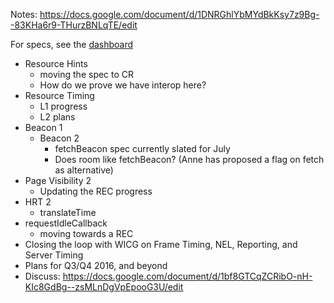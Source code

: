 
Notes: https://docs.google.com/document/d/1DNRGhlYbMYdBkKsy7z9Bg--83KHa6r9-THurzBNLqTE/edit

For specs, see the [dashboard](http://www.w3.org/wiki/Web_Performance/Publications)

* Resource Hints
  * moving the spec to CR
  * How do we prove we have interop here?
* Resource Timing
  * L1 progress
  * L2 plans
* Beacon 1
  * Beacon 2
    * fetchBeacon spec currently slated for July
    * Does room like fetchBeacon? (Anne has proposed a flag on fetch as alternative)
* Page Visibility 2
  * Updating the REC progress
* HRT 2
  * translateTime
* requestIdleCallback
  * moving towards a REC
* Closing the loop with WICG on Frame Timing, NEL, Reporting, and Server Timing
* Plans for Q3/Q4 2016, and beyond
 * Discuss: https://docs.google.com/document/d/1bf8GTCqZCRibO-nH-KIc8GdBg--zsMLnDgVpEpooG3U/edit

